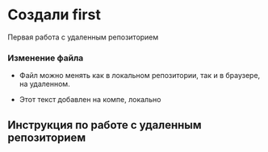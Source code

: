 ﻿# Создали first


Первая работа с удаленным репозиторием

### Изменение файла
- Файл можно менять как в локальном репозитории, так и в браузере, на удаленном.


- Этот текст добавлен на компе, локально


## Инструкция по работе с удаленным репозиторием